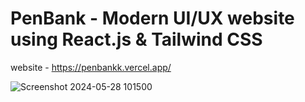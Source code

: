 # PenBank - Modern UI/UX website using React.js & Tailwind CSS 
website - https://penbankk.vercel.app/


![Screenshot 2024-05-28 101500](https://github.com/sidshehria/penbankk/assets/83392744/69a61cfc-20c9-4e7b-a847-d029b7b05a33)

